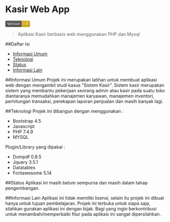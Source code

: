 # Kasir Web App
<svg xmlns="http://www.w3.org/2000/svg" xmlns:xlink="http://www.w3.org/1999/xlink" width="78" height="20" role="img" aria-label="Version: 1.0"><title>Version: 1.0</title><linearGradient id="s" x2="0" y2="100%"><stop offset="0" stop-color="#bbb" stop-opacity=".1"/><stop offset="1" stop-opacity=".1"/></linearGradient><clipPath id="r"><rect width="78" height="20" rx="3" fill="#fff"/></clipPath><g clip-path="url(#r)"><rect width="51" height="20" fill="#555"/><rect x="51" width="27" height="20" fill="#dfb317"/><rect width="78" height="20" fill="url(#s)"/></g><g fill="#fff" text-anchor="middle" font-family="Verdana,Geneva,DejaVu Sans,sans-serif" text-rendering="geometricPrecision" font-size="110"><text aria-hidden="true" x="265" y="150" fill="#010101" fill-opacity=".3" transform="scale(.1)" textLength="410">Version</text><text x="265" y="140" transform="scale(.1)" fill="#fff" textLength="410">Version</text><text aria-hidden="true" x="635" y="150" fill="#010101" fill-opacity=".3" transform="scale(.1)" textLength="170">1.0</text><text x="635" y="140" transform="scale(.1)" fill="#fff" textLength="170">1.0</text></g></svg>
>Aplikasi Kasir berbasis web menggunakan PHP dan Mysql

##Daftar Isi
* [Informasi Umum](#informasi-umum)
* [Teknologi](#teknologi)
* [Status](#status)
* [Informasi Lain](#informasi-lain)

##Informasi Umum
Projek ini merupakan latihan untuk membuat aplikasi web dengan mengambil studi kasus "Sistem Kasir". Sistem kasir merupakan sistem yang membantu pekerjaan seorang admin atau kasir pada suatu toko diantaranya memudahkan manajemen karyawan, manajemen inventori, perhitungan transaksi, perekapan laporan penjualan dan masih banyak lagi.

##Teknologi
Projek ini dibangun dengan menggunakan :
* Bootstrap 4.5
* Javascript
* PHP 7.4.9
* MYSQL

Plugin/Library yang dipakai :
* Dompdf 0.8.5
* Jquery 3.5.1
* Datatables
* Fontawesome 5.14

##Status
Aplikasi ini masih belum sempurna dan masih dalam tahap pengembangan.

##Informasi Lain
Aplikasi ini tidak memiliki lisensi, selain itu projek ini dibuat hanya untuk tujuan pembelajaran. Projek ini terbuka untuk siapa saja, silahkan gunakan aplikasi ini dengan bijak. Bagi yang ingin berkontribusi untuk menambah/memperbaiki fitur pada aplikasi ini sangat dipersilahkan.